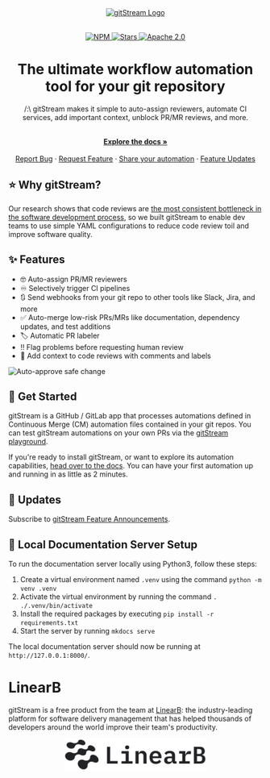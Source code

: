 <div align="center">
  <a href="https://gitstream.cm?utm_source=GitHub&utm_medium=referral&utm_campaign=gitStream+-+GitHub+Repo" target="_blank">
  <picture>
    <source media="(prefers-color-scheme: dark)" srcset="https://github-production-user-asset-6210df.s3.amazonaws.com/7205829/290864953-535d4655-9bd9-4868-8e7b-a571b82bc44c.png">
    <img alt="gitStream Logo" src="https://github-production-user-asset-6210df.s3.amazonaws.com/7205829/290864422-600d9a07-52b2-4eed-9043-bd593b00ef18.png" width="280"/>
  </picture>
  </a>
</div>

<br/>

<p align="center">
  <a href="https://github.com/linear-b/gitstream/graphs/contributors">
    <img src="https://img.shields.io/github/contributors/linear-b/gitstream" alt="NPM">
  </a>
  <a href="https://github.com/linear-b/gitstream">
    <img src="https://img.shields.io/github/stars/linear-b/gitstream" alt="Stars">
  </a>
  <a href="https://github.com/linear-b/gitstream/blob/main/LICENSE">
    <img src="https://img.shields.io/github/license/linear-b/gitstream" alt="Apache 2.0">
  </a>
</p>

<h1 align="center">The ultimate workflow automation tool for your git repository</h1>

<div align="center">
/:\ gitStream makes it simple to auto-assign reviewers, automate CI services, add important context, unblock PR/MR reviews, and more.
</div>

  <p align="center">
    <br />
    <a href="https://docs.gitstream.cm/?utm_source=GitHub&utm_medium=referral&utm_campaign=gitStream+-+GitHub+Repo" rel="dofollow"><strong>Explore the docs »</strong></a>
    <br />

<br/>
    <a href="https://github.com/linear-b/gitstream/issues/new?assignees=&labels=bug&projects=&template=bug_report.md&title=">Report Bug</a>
    ·
    <a href="https://github.com/linear-b/gitstream/issues/new?assignees=&labels=enhancement&projects=&template=feature_request.md&title=">Request Feature</a>
    ·
    <a href="https://github.com/linear-b/gitstream/issues/new?assignees=&labels=new-example&projects=&template=new_automation_example.md&title=New+Example%3A+">Share your automation</a>
    ·
  <a href="https://github.com/linear-b/gitstream/discussions/102">Feature Updates</a>
  </p>


## ⭐️ Why gitStream?
Our research shows that code reviews are [the most consistent bottleneck in the software development process](https://devinterrupted.substack.com/p/analysis-the-quickest-path-to-halving?utm_source=G&utm_medium=referral&utm_campaign=gitStream+-+GitHub+Repo), so we built gitStream to enable dev teams to use simple YAML configurations to reduce code review toil and improve software quality. 

## ✨ Features

* 🤓 Auto-assign PR/MR reviewers
* ♾️ Selectively trigger CI pipelines
* 🔃 Send webhooks from your git repo to other tools like Slack, Jira, and more
* ✅ Auto-merge low-risk PRs/MRs like documentation, dependency updates, and test additions
* 🏷️ Automatic PR labeler
* ‼️ Flag problems before requesting human review
* 💬 Add context to code reviews with comments and labels

![Auto-approve safe change](https://github-production-user-asset-6210df.s3.amazonaws.com/7205829/290906189-cd272a62-dbce-47eb-9752-f7b2ddc308cb.jpg)

## 🚀 Get Started

gitStream is a GitHub / GitLab app that processes automations defined in Continuous Merge (CM) automation files contained in your git repos. You can test gitStream automations on your own PRs via the [gitStream playground](https://app.gitstream.cm/playground).

If you're ready to install gitStream, or want to explore its automation capabilities, [head over to the docs](https://docs.gitstream.cm). You can have your first automation up and running in as little as 2 minutes.


## 📣 Updates

Subscribe to [gitStream Feature Announcements](https://github.com/linear-b/gitstream/discussions/102).

## 📁 Local Documentation Server Setup

To run the documentation server locally using Python3, follow these steps:

1. Create a virtual environment named `.venv` using the command `python -m venv .venv`
2. Activate the virtual environment by running the command `. ./.venv/bin/activate`
3. Install the required packages by executing `pip install -r requirements.txt`
4. Start the server by running `mkdocs serve`

The local documentation server should now be running at `http://127.0.0.1:8000/`.


# LinearB
gitStream is a free product from the team at [LinearB](https://linearb.io/?utm_source=Gi&utm_medium=referral&utm_campaign=gitStream+-+GitHub+Repo): the industry-leading platform for software delivery management that has helped thousands of developers around the world improve their team's productivity.

<div align="center">
  <a href="https://linearb.io?utm_source=GitHub&utm_medium=referral&utm_campaign=gitStream+-+GitHub+Repo" target="_blank">
  <picture>
    <source media="(prefers-color-scheme: dark)" srcset="https://raw.githubusercontent.com/linear-b/gitstream/a5d4aca7b923e5cd70c813df06dc70de97382d8c/docs/downloads/images/LinearB-logo-white.png">
    <img alt="Novu Logo" src="https://raw.githubusercontent.com/linear-b/gitstream/a5d4aca7b923e5cd70c813df06dc70de97382d8c/docs/downloads/images/LinearB-logo-dark.png" width="280"/>
  </picture>
  </a>
</div>
